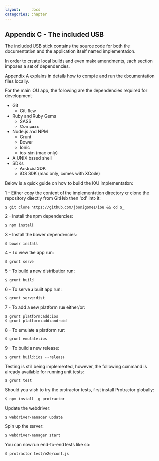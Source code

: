 ```yaml
---
layout:     docs
categories: chapter
---
```


<div class="breakpage"></div>

## Appendix C - The included USB

The included USB stick contains the source code for both the documentation and the application itself named implementation.

In order to create local builds and even make amendments, each section imposes a set of dependencies.

Appendix A explains in details how to compile and run the documentation files locally.

For the main IOU app, the following are the dependencies required for development:

- Git
  - Git-flow
- Ruby and Ruby Gems
  - SASS
  - Compass
- Node.js and NPM
  - Grunt
  - Bower
  - Ionic
  - ios-sim (mac only)
- A UNIX based shell
- SDKs
  - Android SDK
  - iOS SDK (mac only, comes with XCode)

Below is a quick guide on how to build the IOU implementation:

1 - Either copy the content of the implementation directory or clone the repository directly from GitHub then 'cd' into it:

    $ git clone https://github.com/jbonigomes/iou && cd $_

2 - Install the npm dependencies:

    $ npm install

3 - Install the bower dependencies:

    $ bower install

4 - To view the app run:

    $ grunt serve

5 - To build a new distribution run:

    $ grunt build

6 - To serve a built app run:

    $ grunt serve:dist

7 - To add a new platform run either/or:

    $ grunt platform:add:ios
    $ grunt platform:add:android

8 - To emulate a platform run:

    $ grunt emulate:ios

9 - To build a new release:

    $ grunt build:ios --release

Testing is still being implemented, however, the following command is already available for running unit tests:

    $ grunt test

Should you wish to try the protractor tests, first install Protractor globally:

    $ npm install -g protractor

Update the webdriver:

    $ webdriver-manager update

Spin up the server:

    $ webdriver-manager start

You can now run end-to-end tests like so:

    $ protractor test/e2e/conf.js
